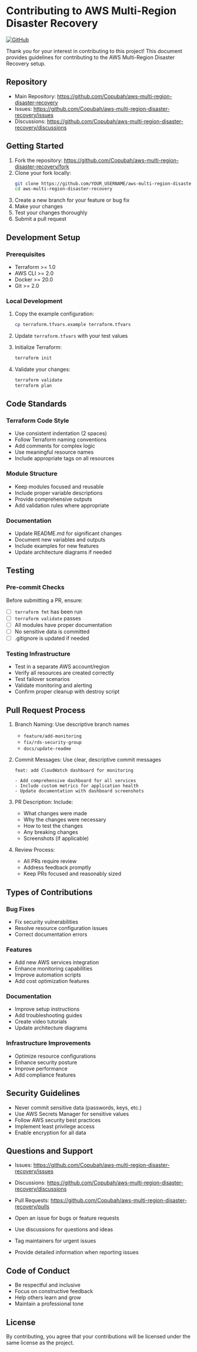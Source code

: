 # Contributing to AWS Multi-Region Disaster Recovery

[![GitHub](https://img.shields.io/badge/GitHub-Repository-blue?logo=github)](https://github.com/Copubah/aws-multi-region-disaster-recovery)

Thank you for your interest in contributing to this project! This document provides guidelines for contributing to the AWS Multi-Region Disaster Recovery setup.

## Repository

- Main Repository: https://github.com/Copubah/aws-multi-region-disaster-recovery
- Issues: https://github.com/Copubah/aws-multi-region-disaster-recovery/issues
- Discussions: https://github.com/Copubah/aws-multi-region-disaster-recovery/discussions

## Getting Started

1. Fork the repository: https://github.com/Copubah/aws-multi-region-disaster-recovery/fork
2. Clone your fork locally:
   ```bash
   git clone https://github.com/YOUR_USERNAME/aws-multi-region-disaster-recovery.git
   cd aws-multi-region-disaster-recovery
   ```
3. Create a new branch for your feature or bug fix
4. Make your changes
5. Test your changes thoroughly
6. Submit a pull request

## Development Setup

### Prerequisites
- Terraform >= 1.0
- AWS CLI >= 2.0
- Docker >= 20.0
- Git >= 2.0

### Local Development
1. Copy the example configuration:
   ```bash
   cp terraform.tfvars.example terraform.tfvars
   ```

2. Update `terraform.tfvars` with your test values

3. Initialize Terraform:
   ```bash
   terraform init
   ```

4. Validate your changes:
   ```bash
   terraform validate
   terraform plan
   ```

## Code Standards

### Terraform Code Style
- Use consistent indentation (2 spaces)
- Follow Terraform naming conventions
- Add comments for complex logic
- Use meaningful resource names
- Include appropriate tags on all resources

### Module Structure
- Keep modules focused and reusable
- Include proper variable descriptions
- Provide comprehensive outputs
- Add validation rules where appropriate

### Documentation
- Update README.md for significant changes
- Document new variables and outputs
- Include examples for new features
- Update architecture diagrams if needed

## Testing

### Pre-commit Checks
Before submitting a PR, ensure:
- [ ] `terraform fmt` has been run
- [ ] `terraform validate` passes
- [ ] All modules have proper documentation
- [ ] No sensitive data is committed
- [ ] .gitignore is updated if needed

### Testing Infrastructure
- Test in a separate AWS account/region
- Verify all resources are created correctly
- Test failover scenarios
- Validate monitoring and alerting
- Confirm proper cleanup with destroy script

## Pull Request Process

1. Branch Naming: Use descriptive branch names
   - `feature/add-monitoring`
   - `fix/rds-security-group`
   - `docs/update-readme`

2. Commit Messages: Use clear, descriptive commit messages
   ```
   feat: add CloudWatch dashboard for monitoring
   
   - Add comprehensive dashboard for all services
   - Include custom metrics for application health
   - Update documentation with dashboard screenshots
   ```

3. PR Description: Include:
   - What changes were made
   - Why the changes were necessary
   - How to test the changes
   - Any breaking changes
   - Screenshots (if applicable)

4. Review Process:
   - All PRs require review
   - Address feedback promptly
   - Keep PRs focused and reasonably sized

## Types of Contributions

### Bug Fixes
- Fix security vulnerabilities
- Resolve resource configuration issues
- Correct documentation errors

### Features
- Add new AWS services integration
- Enhance monitoring capabilities
- Improve automation scripts
- Add cost optimization features

### Documentation
- Improve setup instructions
- Add troubleshooting guides
- Create video tutorials
- Update architecture diagrams

### Infrastructure Improvements
- Optimize resource configurations
- Enhance security posture
- Improve performance
- Add compliance features

## Security Guidelines

- Never commit sensitive data (passwords, keys, etc.)
- Use AWS Secrets Manager for sensitive values
- Follow AWS security best practices
- Implement least privilege access
- Enable encryption for all data

## Questions and Support

- Issues: https://github.com/Copubah/aws-multi-region-disaster-recovery/issues
- Discussions: https://github.com/Copubah/aws-multi-region-disaster-recovery/discussions
- Pull Requests: https://github.com/Copubah/aws-multi-region-disaster-recovery/pulls

- Open an issue for bugs or feature requests
- Use discussions for questions and ideas
- Tag maintainers for urgent issues
- Provide detailed information when reporting issues

## Code of Conduct

- Be respectful and inclusive
- Focus on constructive feedback
- Help others learn and grow
- Maintain a professional tone

## License

By contributing, you agree that your contributions will be licensed under the same license as the project.